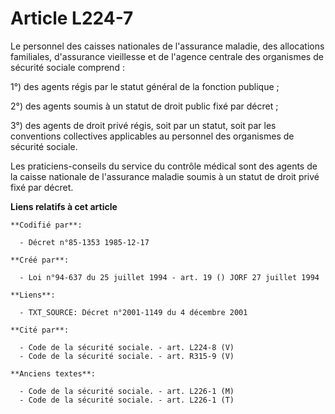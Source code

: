 # Article L224-7

Le personnel des caisses nationales de l'assurance maladie, des allocations familiales, d'assurance vieillesse et de l'agence
centrale des organismes de sécurité sociale comprend   : 

1°) des agents régis par le statut général de la fonction publique ; 

2°) des agents soumis à un statut de droit public fixé par décret ; 

3°) des agents de droit privé régis, soit par un statut, soit par les conventions collectives applicables au personnel des
organismes de sécurité sociale. 

Les praticiens-conseils du service du contrôle médical sont des agents de la caisse nationale de l'assurance maladie soumis à
un statut de droit privé fixé par décret.

**Liens relatifs à cet article**

	**Codifié par**:

	  - Décret n°85-1353 1985-12-17

	**Créé par**:

	  - Loi n°94-637 du 25 juillet 1994 - art. 19 () JORF 27 juillet 1994

	**Liens**:

	  - TXT_SOURCE: Décret n°2001-1149 du 4 décembre 2001

	**Cité par**:

	  - Code de la sécurité sociale. - art. L224-8 (V)
	  - Code de la sécurité sociale. - art. R315-9 (V)

	**Anciens textes**:

	  - Code de la sécurité sociale. - art. L226-1 (M)
	  - Code de la sécurité sociale. - art. L226-1 (T)
